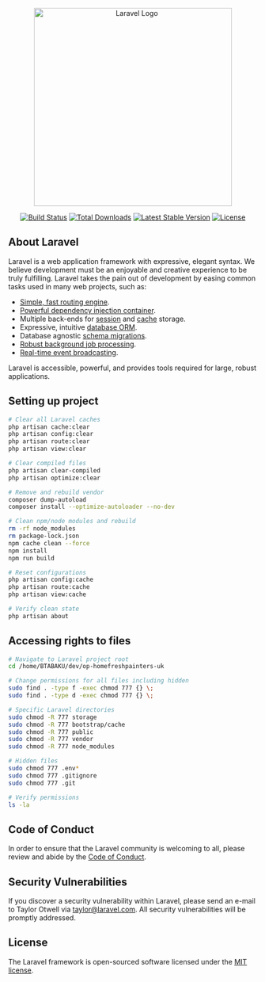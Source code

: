 <p align="center"><a href="https://laravel.com" target="_blank"><img src="https://raw.githubusercontent.com/laravel/art/master/logo-lockup/5%20SVG/2%20CMYK/1%20Full%20Color/laravel-logolockup-cmyk-red.svg" width="400" alt="Laravel Logo"></a></p>

<p align="center">
<a href="https://github.com/laravel/framework/actions"><img src="https://github.com/laravel/framework/workflows/tests/badge.svg" alt="Build Status"></a>
<a href="https://packagist.org/packages/laravel/framework"><img src="https://img.shields.io/packagist/dt/laravel/framework" alt="Total Downloads"></a>
<a href="https://packagist.org/packages/laravel/framework"><img src="https://img.shields.io/packagist/v/laravel/framework" alt="Latest Stable Version"></a>
<a href="https://packagist.org/packages/laravel/framework"><img src="https://img.shields.io/packagist/l/laravel/framework" alt="License"></a>
</p>

## About Laravel

Laravel is a web application framework with expressive, elegant syntax. We believe development must be an enjoyable and creative experience to be truly fulfilling. Laravel takes the pain out of development by easing common tasks used in many web projects, such as:

- [Simple, fast routing engine](https://laravel.com/docs/routing).
- [Powerful dependency injection container](https://laravel.com/docs/container).
- Multiple back-ends for [session](https://laravel.com/docs/session) and [cache](https://laravel.com/docs/cache) storage.
- Expressive, intuitive [database ORM](https://laravel.com/docs/eloquent).
- Database agnostic [schema migrations](https://laravel.com/docs/migrations).
- [Robust background job processing](https://laravel.com/docs/queues).
- [Real-time event broadcasting](https://laravel.com/docs/broadcasting).

Laravel is accessible, powerful, and provides tools required for large, robust applications.

## Setting up project

```bash
# Clear all Laravel caches
php artisan cache:clear
php artisan config:clear
php artisan route:clear
php artisan view:clear

# Clear compiled files
php artisan clear-compiled
php artisan optimize:clear

# Remove and rebuild vendor
composer dump-autoload
composer install --optimize-autoloader --no-dev

# Clean npm/node modules and rebuild
rm -rf node_modules
rm package-lock.json
npm cache clean --force
npm install
npm run build

# Reset configurations
php artisan config:cache
php artisan route:cache
php artisan view:cache

# Verify clean state
php artisan about

```

## Accessing rights to files

```bash
# Navigate to Laravel project root
cd /home/BTABAKU/dev/op-homefreshpainters-uk

# Change permissions for all files including hidden
sudo find . -type f -exec chmod 777 {} \;
sudo find . -type d -exec chmod 777 {} \;

# Specific Laravel directories
sudo chmod -R 777 storage
sudo chmod -R 777 bootstrap/cache
sudo chmod -R 777 public
sudo chmod -R 777 vendor
sudo chmod -R 777 node_modules

# Hidden files
sudo chmod 777 .env*
sudo chmod 777 .gitignore
sudo chmod 777 .git

# Verify permissions
ls -la
```

## Code of Conduct

In order to ensure that the Laravel community is welcoming to all, please review and abide by the [Code of Conduct](https://laravel.com/docs/contributions#code-of-conduct).

## Security Vulnerabilities

If you discover a security vulnerability within Laravel, please send an e-mail to Taylor Otwell via [taylor@laravel.com](mailto:taylor@laravel.com). All security vulnerabilities will be promptly addressed.

## License

The Laravel framework is open-sourced software licensed under the [MIT license](https://opensource.org/licenses/MIT).
